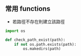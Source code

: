 ## 常用 functions
  
* 若路徑不存在則建立該路徑
```python
import os

def check_path_exist(path):
    if not os.path.exists(path):
        os.makedirs(path)
```
